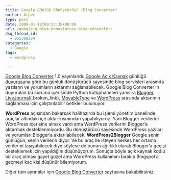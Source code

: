 ```yaml
---
title: Google Günlük Dönüştürücü (Blog Converter)
author: Alper
type: post
date: 2009-01-12T09:53:38+00:00
url: /google-gunluk-donusturucu-blog-converter/
dsq_thread_id:
  - 955388264
categories:
  - Google
tags:
  - wordpress

---
```

[Google Blog Converter][1] 1.0 yayınlandı. [Google Açık Kaynak][2] günlüğü [duyurusu][3]na göre bu günlük dönüştürücü sayesinde blog servisleri arasında yazıların ve yorumların aktarımı sağlanabilecek. Google Blog Converter&#8217;ın duyurulan bu sürümü içerisinde Python kütüphaneleri yanısıra [Blogger][4], [LiveJournal][5]{.broken_link}, [MovableType][6] ve [WordPress][7] arasında aktarımın sağlanması için çalıştırılabilir betikler bulunuyor. 

**WordPress** açısından bakarsak halihazırda bu işlemi yönetim panelinde araçlar altındaki içe aktar kısmından yapabiliyoruz. Yani Blogger verilerini WordPress içerisine almak vardı ama WordPress verilerini Blogger&#8217;a aktarmak desteklenmiyordu. Bu dönüştürücü sayesinde WordPress yazıları ve yorumları Blogger&#8217;a aktarılabilecek. **WordPress2Blogger** Google senin günlüğün, senin verilerin diyor. Ve bu araç ile isteyen herkes her ortama verilerini taşıyabilecek diye söylese de bunun ağırlıklı olarak Blogger&#8217;a geçişi desteklemek için yapıldığını düşünüyorum. Sonuçta böyle açık kaynak kodlu bir araç olması gayet güzel ama WordPress kullanımını bırakıp Blogspot&#8217;a geçmeyi kaç kişi düşünür bilemiyorum.

Diğer tüm ayrıntılar için [Google Blog Converter][1] sayfasına bakabilirsiniz.

 [1]: http://code.google.com/p/google-blog-converters-appengine/
 [2]: http://google-opensource.blogspot.com/
 [3]: http://google-opensource.blogspot.com/2009/01/google-blog-converters-10-released.html
 [4]: http://www.blogger.com/
 [5]: http://www.livejournal.com/
 [6]: http://www.movabletype.com/
 [7]: http://www.wordpress.com/